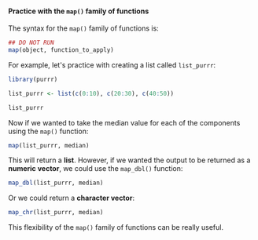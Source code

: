 #### Practice with the `map()` family of functions

The syntax for the `map()` family of functions is: 

```r
## DO NOT RUN
map(object, function_to_apply)
```

For example, let's practice with creating a list called `list_purrr`:

```r
library(purrr)

list_purrr <- list(c(0:10), c(20:30), c(40:50))

list_purrr
```

Now if we wanted to take the median value for each of the components using the `map()` function:

```r
map(list_purrr, median)
```

This will return a **list**. However, if we wanted the output to be returned as a **numeric vector**, we could use the `map_dbl()` function:

```r
map_dbl(list_purrr, median)

```

Or we could return a **character vector**:

```r
map_chr(list_purrr, median)

```

This flexibility of the `map()` family of functions can be really useful. 
